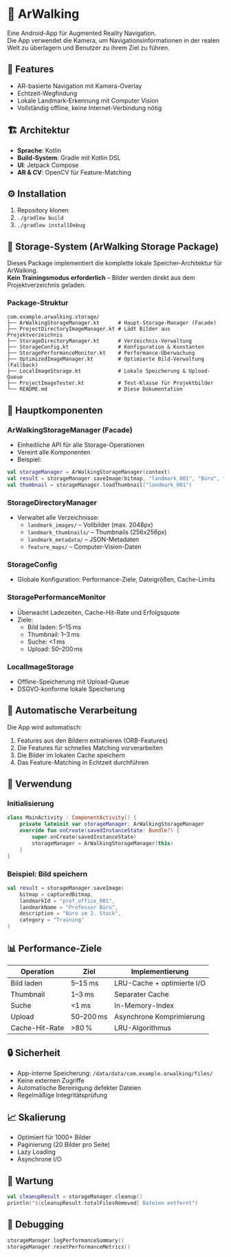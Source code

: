 # 🧭 ArWalking

Eine Android-App für Augmented Reality Navigation.  
Die App verwendet die Kamera, um Navigationsinformationen in der realen Welt zu überlagern und Benutzer zu ihrem Ziel zu führen.

## 🚀 Features

- AR-basierte Navigation mit Kamera-Overlay
- Echtzeit-Wegfindung
- Lokale Landmark-Erkennung mit Computer Vision
- Vollständig offline, keine Internet-Verbindung nötig

## 🏗 Architektur

- **Sprache**: Kotlin  
- **Build-System**: Gradle mit Kotlin DSL  
- **UI**: Jetpack Compose  
- **AR & CV**: OpenCV für Feature-Matching  

## ⚙️ Installation

1. Repository klonen  
2. `./gradlew build`  
3. `./gradlew installDebug`  

## 📁 Storage-System (ArWalking Storage Package)

Dieses Package implementiert die komplette lokale Speicher-Architektur für ArWalking.  
**Kein Trainingsmodus erforderlich** – Bilder werden direkt aus dem Projektverzeichnis geladen.

### Package-Struktur
```
com.example.arwalking.storage/
├── ArWalkingStorageManager.kt      # Haupt-Storage-Manager (Facade)
├── ProjectDirectoryImageManager.kt # Lädt Bilder aus Projektverzeichnis
├── StorageDirectoryManager.kt      # Verzeichnis-Verwaltung
├── StorageConfig.kt                # Konfiguration & Konstanten
├── StoragePerformanceMonitor.kt    # Performance-Überwachung
├── OptimizedImageManager.kt        # Optimierte Bild-Verwaltung (Fallback)
├── LocalImageStorage.kt            # Lokale Speicherung & Upload-Queue
├── ProjectImageTester.kt           # Test-Klasse für Projektbilder
└── README.md                       # Diese Dokumentation
```

## 🔑 Hauptkomponenten

### ArWalkingStorageManager (Facade)
- Einheitliche API für alle Storage-Operationen  
- Vereint alle Komponenten  
- Beispiel:
```kotlin
val storageManager = ArWalkingStorageManager(context)
val result = storageManager.saveImage(bitmap, "landmark_001", "Büro", "Beschreibung")
val thumbnail = storageManager.loadThumbnail("landmark_001")
```

### StorageDirectoryManager
- Verwaltet alle Verzeichnisse:
  - `landmark_images/` – Vollbilder (max. 2048px)
  - `landmark_thumbnails/` – Thumbnails (256x256px)
  - `landmark_metadata/` – JSON-Metadaten
  - `feature_maps/` – Computer-Vision-Daten

### StorageConfig
- Globale Konfiguration: Performance-Ziele, Dateigrößen, Cache-Limits  

### StoragePerformanceMonitor
- Überwacht Ladezeiten, Cache-Hit-Rate und Erfolgsquote  
- Ziele:
  - Bild laden: 5–15 ms  
  - Thumbnail: 1–3 ms  
  - Suche: <1 ms  
  - Upload: 50–200 ms  

### LocalImageStorage
- Offline-Speicherung mit Upload-Queue  
- DSGVO-konforme lokale Speicherung  

## 🧠 Automatische Verarbeitung

Die App wird automatisch:
1. Features aus den Bildern extrahieren (ORB-Features)
2. Die Features für schnelles Matching vorverarbeiten
3. Die Bilder im lokalen Cache speichern
4. Das Feature-Matching in Echtzeit durchführen

## 🧩 Verwendung

### Initialisierung
```kotlin
class MainActivity : ComponentActivity() {
    private lateinit var storageManager: ArWalkingStorageManager
    override fun onCreate(savedInstanceState: Bundle?) {
        super.onCreate(savedInstanceState)
        storageManager = ArWalkingStorageManager(this)
    }
}
```

### Beispiel: Bild speichern
```kotlin
val result = storageManager.saveImage(
    bitmap = capturedBitmap,
    landmarkId = "prof_office_001",
    landmarkName = "Professor Büro",
    description = "Büro im 2. Stock",
    category = "Training"
)
```

## 📊 Performance-Ziele

| Operation | Ziel | Implementierung |
|-----------|------|----------------|
| Bild laden | 5–15 ms | LRU-Cache + optimierte I/O |
| Thumbnail | 1–3 ms | Separater Cache |
| Suche | <1 ms | In-Memory-Index |
| Upload | 50–200 ms | Asynchrone Komprimierung |
| Cache-Hit-Rate | >80 % | LRU-Algorithmus |

## 🔒 Sicherheit

- App-interne Speicherung: `/data/data/com.example.arwalking/files/`  
- Keine externen Zugriffe  
- Automatische Bereinigung defekter Dateien  
- Regelmäßige Integritätsprüfung  

## 📈 Skalierung

- Optimiert für 1000+ Bilder  
- Paginierung (20 Bilder pro Seite)  
- Lazy Loading  
- Asynchrone I/O  

## 🧹 Wartung

```kotlin
val cleanupResult = storageManager.cleanup()
println("${cleanupResult.totalFilesRemoved} Dateien entfernt")
```

## 🐛 Debugging
```kotlin
storageManager.logPerformanceSummary()
storageManager.resetPerformanceMetrics()
```

